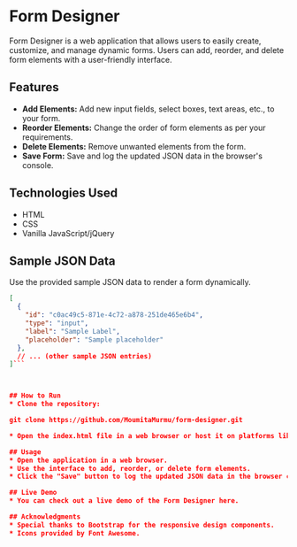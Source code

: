 # Form Designer

Form Designer is a web application that allows users to easily create, customize, and manage dynamic forms. Users can add, reorder, and delete form elements with a user-friendly interface.

## Features

- **Add Elements:** Add new input fields, select boxes, text areas, etc., to your form.
- **Reorder Elements:** Change the order of form elements as per your requirements.
- **Delete Elements:** Remove unwanted elements from the form.
- **Save Form:** Save and log the updated JSON data in the browser's console.

## Technologies Used

- HTML
- CSS
- Vanilla JavaScript/jQuery

## Sample JSON Data

Use the provided sample JSON data to render a form dynamically.

```json
[
  {
    "id": "c0ac49c5-871e-4c72-a878-251de465e6b4",
    "type": "input",
    "label": "Sample Label",
    "placeholder": "Sample placeholder"
  },
  // ... (other sample JSON entries)
]```



## How to Run
* Clone the repository:

git clone https://github.com/MoumitaMurmu/form-designer.git

* Open the index.html file in a web browser or host it on platforms like GitHub Pages or Netlify.

## Usage
* Open the application in a web browser.
* Use the interface to add, reorder, or delete form elements.
* Click the "Save" button to log the updated JSON data in the browser console.

## Live Demo
* You can check out a live demo of the Form Designer here.

## Acknowledgments
* Special thanks to Bootstrap for the responsive design components.
* Icons provided by Font Awesome.
